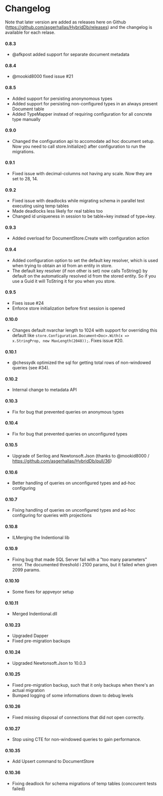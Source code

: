 Changelog
=========

Note that later version are added as releases here on Github (https://github.com/asgerhallas/HybridDb/releases) and the changelog is available for each relase.

#### 0.8.3

- @afkpost added support for separate document metadata

#### 0.8.4

- @mookid8000 fixed issue #21

#### 0.8.5

- Added support for persisting anonynomous types
- Added support for persisting non-configured types in an always present Document table
- Added TypeMapper instead of requiring configuration for all concrete type manually

#### 0.9.0

- Changed the configuration api to accomodate ad hoc document setup. Now you need to call store.Initialize() after configuration to run the migrations.

#### 0.9.1

- Fixed issue with decimal-columns not having any scale. Now they are set to 28, 14.

#### 0.9.2

- Fixed issue with deadlocks while migrating schema in parallel test executing using temp tables
- Made deadlocks less likely for real tables too
- Changed id uniqueness in session to be table+key instead of type+key.

#### 0.9.3

- Added overload for DocumentStore.Create with configuration action

#### 0.9.4

- Added configuration option to set the default key resolver, which is used when trying to obtain an id from an entity in store.
- The default key resolver (if non other is set) now calls ToString() by default on the automatically resolved id from the stored entity. So if you use a Guid it will ToString it for you when you store.

#### 0.9.5

- Fixes issue #24
- Enforce store initialization before first session is opened

#### 0.10.0

- Changes default nvarchar length to 1024 with support for overriding this default like `store.Configuration.Document<Doc>.With(x => x.StringProp, new MaxLength(2048));`. Fixes issue #20.

#### 0.10.1

- @chessydk optimized the sql for getting total rows of non-windowed queries (see #34).

#### 0.10.2

- Internal change to metadata API

#### 0.10.3

- Fix for bug that prevented queries on anonymous types

#### 0.10.4

- Fix for bug that prevented queries on unconfigured types

#### 0.10.5

- Upgrade of Serilog and Newtonsoft.Json (thanks to @mookid8000 / https://github.com/asgerhallas/HybridDb/pull/36)

#### 0.10.6

- Better handling of queries on unconfigured types and ad-hoc configuring

#### 0.10.7

- Fixing handling of queries on unconfigured types and ad-hoc configuring for queries with projections

#### 0.10.8

- ILMerging the Indentional lib

#### 0.10.9

- Fixing bug that made SQL Server fail with a "too many parameters" error. The documented threshold i 2100 params, but it failed when given 2099 params.

#### 0.10.10

- Some fixes for appveyor setup

#### 0.10.11

- Merged Indentional.dll

#### 0.10.23

- Upgraded Dapper
- Fixed pre-migration backups

#### 0.10.24

- Upgraded Newtonsoft.Json to 10.0.3

#### 0.10.25

- Fixed pre-migration backup, such that it only backups when there's an actual migration
- Bumped logging of some informations down to debug levels

#### 0.10.26

- Fixed missing disposal of connections that did not open correctly.

#### 0.10.27

- Stop using CTE for non-windowed queries to gain performance.

#### 0.10.35

- Add Upsert command to DocumentStore

#### 0.10.36

- Fixing deadlock for schema migrations of temp tables (conccurent tests failed)